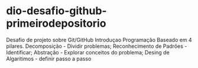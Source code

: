# dio-desafio-github-primeirodepositorio
Desafio de projeto sobre Git/GitHub
Introduçao Programação
Baseado em 4 pilares. 
 Decomposição - Dividir problemas;
 Reconhecimento de Padrões - Identificar;
 Abstração - Explorar conceitos do problema;
 Desing de Algaritimos - definir passo a passo
